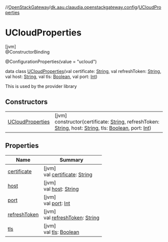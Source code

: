//[OpenStackGateway](../../../index.md)/[dk.aau.claaudia.openstackgateway.config](../index.md)/[UCloudProperties](index.md)

# UCloudProperties

[jvm]\
@ConstructorBinding

@ConfigurationProperties(value = &quot;ucloud&quot;)

data class [UCloudProperties](index.md)(val certificate: [String](https://kotlinlang.org/api/latest/jvm/stdlib/kotlin/-string/index.html), val refreshToken: [String](https://kotlinlang.org/api/latest/jvm/stdlib/kotlin/-string/index.html), val host: [String](https://kotlinlang.org/api/latest/jvm/stdlib/kotlin/-string/index.html), val tls: [Boolean](https://kotlinlang.org/api/latest/jvm/stdlib/kotlin/-boolean/index.html), val port: [Int](https://kotlinlang.org/api/latest/jvm/stdlib/kotlin/-int/index.html))

This is used by the provider library

## Constructors

| | |
|---|---|
| [UCloudProperties](-u-cloud-properties.md) | [jvm]<br>constructor(certificate: [String](https://kotlinlang.org/api/latest/jvm/stdlib/kotlin/-string/index.html), refreshToken: [String](https://kotlinlang.org/api/latest/jvm/stdlib/kotlin/-string/index.html), host: [String](https://kotlinlang.org/api/latest/jvm/stdlib/kotlin/-string/index.html), tls: [Boolean](https://kotlinlang.org/api/latest/jvm/stdlib/kotlin/-boolean/index.html), port: [Int](https://kotlinlang.org/api/latest/jvm/stdlib/kotlin/-int/index.html)) |

## Properties

| Name | Summary |
|---|---|
| [certificate](certificate.md) | [jvm]<br>val [certificate](certificate.md): [String](https://kotlinlang.org/api/latest/jvm/stdlib/kotlin/-string/index.html) |
| [host](host.md) | [jvm]<br>val [host](host.md): [String](https://kotlinlang.org/api/latest/jvm/stdlib/kotlin/-string/index.html) |
| [port](port.md) | [jvm]<br>val [port](port.md): [Int](https://kotlinlang.org/api/latest/jvm/stdlib/kotlin/-int/index.html) |
| [refreshToken](refresh-token.md) | [jvm]<br>val [refreshToken](refresh-token.md): [String](https://kotlinlang.org/api/latest/jvm/stdlib/kotlin/-string/index.html) |
| [tls](tls.md) | [jvm]<br>val [tls](tls.md): [Boolean](https://kotlinlang.org/api/latest/jvm/stdlib/kotlin/-boolean/index.html) |
